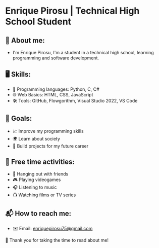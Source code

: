 # Enrique Pirosu | Technical High School Student
## 🌿 About me:
- I'm Enrique Pirosu, I'm a student in a technical high school, learning programming and software development.

## 🖥️ Skills:
- 🐍 Programming languages: Python, C, C#
- 🌐 Web Basics: HTML, CSS, JavaScript
- 🛠 Tools: GitHub, Flowgorithm, Visual Studio 2022, VS Code

## 🎯 Goals:
- 📈 Improve my programming skills
- 🌍 Learn about society
- 🚀 Build projects for my future career

## 🎉 Free time activities:
- 👥 Hanging out with friends
- 🎮 Playing videogames
- 🎧 Listening to music
- 📺 Watching films or TV series

## 📬 How to reach me:
- ✉️ Email: enriquepirosu75@gmail.com


🙏 Thank you for taking the time to read about me! 
